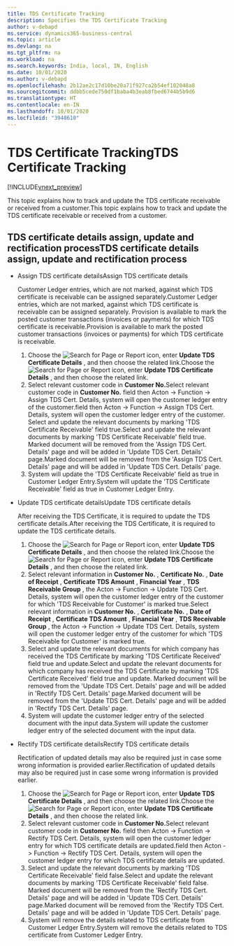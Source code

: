 ```yaml
---
title: TDS Certificate Tracking
description: Specifies the TDS Certificate Tracking
author: v-debapd
ms.service: dynamics365-business-central
ms.topic: article
ms.devlang: na
ms.tgt_pltfrm: na
ms.workload: na
ms.search.keywords: India, local, IN, English
ms.date: 10/01/2020
ms.author: v-debapd
ms.openlocfilehash: 2b12ae2c17d10be20a71f927ca2b54ef102048a8
ms.sourcegitcommit: ddbb5cede750df1baba4b3eab8fbed6744b5b9d6
ms.translationtype: HT
ms.contentlocale: en-IN
ms.lasthandoff: 10/01/2020
ms.locfileid: "3948610"
---
```

# <a name="tds-certificate-tracking"></a><span data-ttu-id="0d3ca-103">TDS Certificate Tracking</span><span class="sxs-lookup"><span data-stu-id="0d3ca-103">TDS Certificate Tracking</span></span>

[!INCLUDE[vnext_preview](../../includes/vnext_preview.md)]

<span data-ttu-id="0d3ca-104">This topic explains how to track and update the TDS certificate receivable or received from a customer.</span><span class="sxs-lookup"><span data-stu-id="0d3ca-104">This topic explains how to track and update the TDS certificate receivable or received from a customer.</span></span>

## <a name="tds-certificate-details-assign-update-and-rectification-process"></a><span data-ttu-id="0d3ca-105">TDS certificate details assign, update and rectification process</span><span class="sxs-lookup"><span data-stu-id="0d3ca-105">TDS certificate details assign, update and rectification process</span></span>

- <span data-ttu-id="0d3ca-106">Assign TDS certificate details</span><span class="sxs-lookup"><span data-stu-id="0d3ca-106">Assign TDS certificate details</span></span>

  <span data-ttu-id="0d3ca-107">Customer Ledger entries, which are not marked, against which TDS certificate is receivable can be assigned separately.</span><span class="sxs-lookup"><span data-stu-id="0d3ca-107">Customer Ledger entries, which are not marked, against which TDS certificate is receivable can be assigned separately.</span></span> <span data-ttu-id="0d3ca-108">Provision is available to mark the posted customer transactions (invoices or payments) for which TDS certificate is receivable.</span><span class="sxs-lookup"><span data-stu-id="0d3ca-108">Provision is available to mark the posted customer transactions (invoices or payments) for which TDS certificate is receivable.</span></span>

   1. <span data-ttu-id="0d3ca-109">Choose the ![Search for Page or Report](image/search_small.png "Search for Page or Report icon") icon, enter **Update TDS Certificate Details** , and then choose the related link.</span><span class="sxs-lookup"><span data-stu-id="0d3ca-109">Choose the ![Search for Page or Report](image/search_small.png "Search for Page or Report icon") icon, enter **Update TDS Certificate Details** , and then choose the related link.</span></span> 
   2. <span data-ttu-id="0d3ca-110">Select relevant customer code in **Customer No.**</span><span class="sxs-lookup"><span data-stu-id="0d3ca-110">Select relevant customer code in **Customer No.**</span></span> <span data-ttu-id="0d3ca-111">field then Acton -> Function -> Assign TDS Cert. Details, system will open the customer ledger entry of the customer.</span><span class="sxs-lookup"><span data-stu-id="0d3ca-111">field then Acton -> Function -> Assign TDS Cert. Details, system will open the customer ledger entry of the customer.</span></span> <span data-ttu-id="0d3ca-112">Select and update the relevant documents by marking 'TDS Certificate Receivable' field true.</span><span class="sxs-lookup"><span data-stu-id="0d3ca-112">Select and update the relevant documents by marking 'TDS Certificate Receivable' field true.</span></span> <span data-ttu-id="0d3ca-113">Marked document will be removed from the 'Assign TDS Cert. Details' page and will be added in 'Update TDS Cert. Details' page.</span><span class="sxs-lookup"><span data-stu-id="0d3ca-113">Marked document will be removed from the 'Assign TDS Cert. Details' page and will be added in 'Update TDS Cert. Details' page.</span></span>
   3. <span data-ttu-id="0d3ca-114">System will update the 'TDS Certificate Receivable' field as true in Customer Ledger Entry.</span><span class="sxs-lookup"><span data-stu-id="0d3ca-114">System will update the 'TDS Certificate Receivable' field as true in Customer Ledger Entry.</span></span>

- <span data-ttu-id="0d3ca-115">Update TDS certificate details</span><span class="sxs-lookup"><span data-stu-id="0d3ca-115">Update TDS certificate details</span></span>

  <span data-ttu-id="0d3ca-116">After receiving the TDS Certificate, it is required to update the TDS certificate details.</span><span class="sxs-lookup"><span data-stu-id="0d3ca-116">After receiving the TDS Certificate, it is required to update the TDS certificate details.</span></span>

  1. <span data-ttu-id="0d3ca-117">Choose the ![Search for Page or Report](image/search_small.png "Search for Page or Report icon") icon, enter **Update TDS Certificate Details** , and then choose the related link.</span><span class="sxs-lookup"><span data-stu-id="0d3ca-117">Choose the ![Search for Page or Report](image/search_small.png "Search for Page or Report icon") icon, enter **Update TDS Certificate Details** , and then choose the related link.</span></span> 
  2. <span data-ttu-id="0d3ca-118">Select relevant information in **Customer No.** , **Certificate No.** , **Date of Receipt** , **Certificate TDS Amount** , **Financial Year** , **TDS Receivable Group** , the Acton -> Function -> Update TDS Cert. Details, system will open the customer ledger entry of the customer for which 'TDS Receivable for Customer' is marked true.</span><span class="sxs-lookup"><span data-stu-id="0d3ca-118">Select relevant information in **Customer No.** , **Certificate No.** , **Date of Receipt** , **Certificate TDS Amount** , **Financial Year** , **TDS Receivable Group** , the Acton -> Function -> Update TDS Cert. Details, system will open the customer ledger entry of the customer for which 'TDS Receivable for Customer' is marked true.</span></span>
  3. <span data-ttu-id="0d3ca-119">Select and update the relevant documents for which company has received the TDS Certificate by marking 'TDS Certificate Received' field true and update.</span><span class="sxs-lookup"><span data-stu-id="0d3ca-119">Select and update the relevant documents for which company has received the TDS Certificate by marking 'TDS Certificate Received' field true and update.</span></span> <span data-ttu-id="0d3ca-120">Marked document will be removed from the 'Update TDS Cert. Details' page and will be added in 'Rectify TDS Cert. Details' page.</span><span class="sxs-lookup"><span data-stu-id="0d3ca-120">Marked document will be removed from the 'Update TDS Cert. Details' page and will be added in 'Rectify TDS Cert. Details' page.</span></span>
  4. <span data-ttu-id="0d3ca-121">System will update the customer ledger entry of the selected document with the input data.</span><span class="sxs-lookup"><span data-stu-id="0d3ca-121">System will update the customer ledger entry of the selected document with the input data.</span></span>

- <span data-ttu-id="0d3ca-122">Rectify TDS certificate details</span><span class="sxs-lookup"><span data-stu-id="0d3ca-122">Rectify TDS certificate details</span></span>

  <span data-ttu-id="0d3ca-123">Rectification of updated details may also be required just in case some wrong information is provided earlier.</span><span class="sxs-lookup"><span data-stu-id="0d3ca-123">Rectification of updated details may also be required just in case some wrong information is provided earlier.</span></span>

   1. <span data-ttu-id="0d3ca-124">Choose the ![Search for Page or Report](image/search_small.png "Search for Page or Report icon") icon, enter **Update TDS Certificate Details** , and then choose the related link.</span><span class="sxs-lookup"><span data-stu-id="0d3ca-124">Choose the ![Search for Page or Report](image/search_small.png "Search for Page or Report icon") icon, enter **Update TDS Certificate Details** , and then choose the related link.</span></span> 
   2. <span data-ttu-id="0d3ca-125">Select relevant customer code in **Customer No.**</span><span class="sxs-lookup"><span data-stu-id="0d3ca-125">Select relevant customer code in **Customer No.**</span></span> <span data-ttu-id="0d3ca-126">field then Acton -> Function -> Rectify TDS Cert. Details, system will open the customer ledger entry for which TDS certificate details are updated.</span><span class="sxs-lookup"><span data-stu-id="0d3ca-126">field then Acton -> Function -> Rectify TDS Cert. Details, system will open the customer ledger entry for which TDS certificate details are updated.</span></span> 
   3. <span data-ttu-id="0d3ca-127">Select and update the relevant documents by marking 'TDS Certificate Receivable' field false.</span><span class="sxs-lookup"><span data-stu-id="0d3ca-127">Select and update the relevant documents by marking 'TDS Certificate Receivable' field false.</span></span> <span data-ttu-id="0d3ca-128">Marked document will be removed from the 'Rectify TDS Cert. Details' page and will be added in 'Update TDS Cert. Details' page.</span><span class="sxs-lookup"><span data-stu-id="0d3ca-128">Marked document will be removed from the 'Rectify TDS Cert. Details' page and will be added in 'Update TDS Cert. Details' page.</span></span>
   4. <span data-ttu-id="0d3ca-129">System will remove the details related to TDS certificate from Customer Ledger Entry.</span><span class="sxs-lookup"><span data-stu-id="0d3ca-129">System will remove the details related to TDS certificate from Customer Ledger Entry.</span></span>